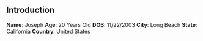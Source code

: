 ## Introduction
**Name**: Joseph
**Age**: 20 Years Old
**DOB**: 11/22/2003
**City**: Long Beach
**State**: California
**Country**: United States
